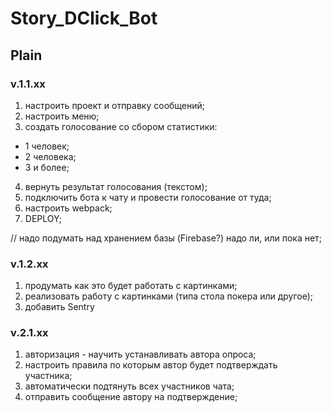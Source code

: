 # Story_DClick_Bot

## Plain
### v.1.1.xx
1. настроить проект и отправку сообщений;
2. настроить меню;
3. создать голосование со сбором статистики: 
  - 1 человек;
  - 2 человека;
  - 3 и более;
4. вернуть результат голосования (текстом);
5. подключить бота к чату и провести голосование от туда;
6. настроить webpack;
7. DEPLOY;

// надо подумать над хранением базы (Firebase?) надо ли, или пока нет;
### v.1.2.xx
1. продумать как это будет работать с картинками;
2. реализовать работу с картинками (типа стола покера или другое);
3. добавить Sentry

### v.2.1.xx
1. авторизация - научить устанавливать автора опроса;
2. настроить правила по которым автор будет подтверждать участника; 
3. автоматически подтянуть всех участников чата;
4. отправить сообщение автору на подтверждение;